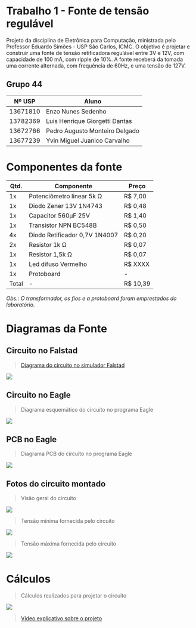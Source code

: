 # Trabalho 1 - Fonte de tensão regulável
Projeto da disciplina de Eletrônica para Computação, ministrada pelo Professor Eduardo Simões - USP São Carlos, ICMC. O objetivo é projetar e construir uma fonte de tensão retificadora regulável entre 3V e 12V, com capacidade de 100 mA, com ripple de 10%. A fonte receberá da tomada uma corrente alternada, com frequência de 60Hz, e uma tensão de 127V.

## Grupo 44
|  Nº USP  |  Aluno  |
|---|---|
| 13671810 | Enzo Nunes Sedenho | 
| 13782369 | Luis Henrique Giorgetti Dantas | 
| 13672766 | Pedro Augusto Monteiro Delgado | 
| 13677239 | Yvin Miguel Juanico Carvalho | 

# Componentes da fonte
|  Qtd.  |  Componente |  Preço  |
|---|---|---|
| 1x | Potenciômetro linear 5k Ω | R$ 7,00 |
| 1x | Diodo Zener 13V 1N4743 | R$ 0,48 |
| 1x | Capacitor 560µF 25V | R$ 1,40 |
| 1x | Transistor NPN BC548B| R$ 0,50 |
| 4x | Diodo Retificador 0,7V 1N4007 | R$ 0,20 |
| 2x | Resistor 1k Ω| R$ 0,07 |
| 1x | Resistor 1,5k Ω | R$ 0,07 |
| 1x | Led difuso Vermelho | R$ XXXX |
| 1x | Protoboard | - | - |
| Total | - | R$ 10,39 |

_Obs.: O transformador, os fios e a protoboard foram emprestados do laboratório._
 
# Diagramas da Fonte

## Circuito no Falstad
> [Diagrama do circuito no simulador Falstad](https://tinyurl.com/29mso46y)
<img src="https://i.imgur.com/h2QQSWN.png">


## Circuito no Eagle
> Diagrama esquemático do circuito no programa Eagle
<img src="https://i.imgur.com/49QObXO.jpg"> 


## PCB no Eagle
> Diagrama PCB do circuito no programa Eagle
<img src="https://i.imgur.com/gJSqxAC.jpg">


## Fotos do circuito montado

> Visão geral do circuito
<img src="https://i.imgur.com/Ky8oyaa.jpg">

> Tensão mínima fornecida pelo circuito
<img src="https://i.imgur.com/XeoWRnE.jpg">

> Tensão máxima fornecida pelo circuito
<img src="https://i.imgur.com/J0DqqGh.jpg">

# Cálculos
> Cálculos realizados para projetar o circuito
<img src="https://i.imgur.com/K7KXgve.png">

> [Vídeo explicativo sobre o projeto](https://youtu.be/uK48WSZexMw)
